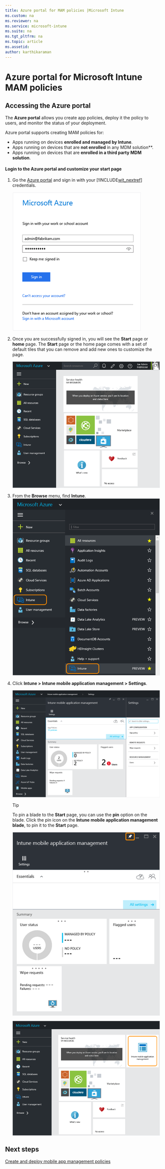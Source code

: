 ```yaml
---
title: Azure portal for MAM policies |Microsoft Intune
ms.custom: na
ms.reviewer: na
ms.service: microsoft-intune
ms.suite: na
ms.tgt_pltfrm: na
ms.topic: article
ms.assetid:
author: karthikaraman
---
```

# Azure portal for Microsoft Intune MAM policies
## Accessing the Azure  portal
The **Azure  portal** allows you create app policies, deploy it the policy to users, and monitor the status of your deployment.

Azure portal supports creating MAM policies for:
- Apps running on devices **enrolled and managed by Intune**.
- Apps running on devices that are **not enrolled** in any MDM solution**.
- Apps running on devices that are **enrolled in a third party MDM solution**.

#### Login to the Azure portal and customize your start page

1.  Go the [Azure  portal](https://portal.azure.com) and sign in with  your [!INCLUDE[wit_nextref](../includes/wit_nextref_md.md)] credentials.

    ![](../media/AppManagement/AzurePortal_MAMSigninPage.png)

2.  Once you are successfully signed in, you will see the **Start** page or **home** page. The **Start** page or the home page comes with a set of default tiles that you can remove and add new ones to customize the page.

    ![](../media/AppManagement/AzurePortal_MAMStartboard_NoMAM.png)

3.  From the **Browse** menu, find **Intune**.![](../media/AppManagement/AzurePortal_MAM_Browse_Intune.png)

4.  Click **Intune &gt; Intune mobile application management &gt; Settings**.

    ![](../media/AppManagement/AzurePortal_MAM_Mainblade.png)

    > [!TIP]
    > To pin a blade to the **Start** page, you can use the **pin** option on the blade.  Click the pin icon on the **Intune mobile application management blade**, to pin it to the **Start** page.

    ![](../media/AppManagement/AzurePortal_MAM_PinBladeAction.png)

    ![](../media/AppManagement/AzurePortal_MAM_Startboard_withMAM.png)
## Next steps
[Create and deploy mobile app management policies](create-and-deploy-mobile-app-management-policies-with-microsoft-intune.md)
